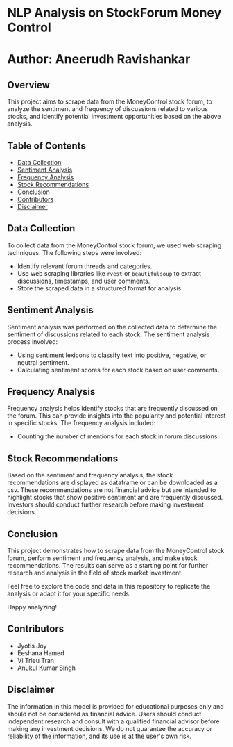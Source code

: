 # NLP Analysis on StockForum Money Control
# Author: Aneerudh Ravishankar

## Overview

This project aims to scrape data from the MoneyControl stock forum, to analyze the sentiment and frequency of discussions related to various stocks, and identify potential investment opportunities based on the above analysis.

## Table of Contents

- [Data Collection](#data-collection)
- [Sentiment Analysis](#sentiment-analysis)
- [Frequency Analysis](#frequency-analysis)
- [Stock Recommendations](#stock-recommendations)
- [Conclusion](#conclusion)
- [Contributors](#contributors)
- [Disclaimer](#disclaimer)


## Data Collection

To collect data from the MoneyControl stock forum, we used web scraping techniques. The following steps were involved:
- Identify relevant forum threads and categories.
- Use web scraping libraries like `rvest` or `beautifulsoup` to extract discussions, timestamps, and user comments.
- Store the scraped data in a structured format for analysis.


## Sentiment Analysis

Sentiment analysis was performed on the collected data to determine the sentiment of discussions related to each stock. The sentiment analysis process involved:
- Using sentiment lexicons to classify text into positive, negative, or neutral sentiment.
- Calculating sentiment scores for each stock based on user comments.

## Frequency Analysis

Frequency analysis helps identify stocks that are frequently discussed on the forum. This can provide insights into the popularity and potential interest in specific stocks. The frequency analysis included:
- Counting the number of mentions for each stock in forum discussions.

## Stock Recommendations

Based on the sentiment and frequency analysis, the stock recommendations are displayed as dataframe or can be downloaded as a csv. These recommendations are not financial advice but are intended to highlight stocks that show positive sentiment and are frequently discussed. Investors should conduct further research before making investment decisions.

## Conclusion

This project demonstrates how to scrape data from the MoneyControl stock forum, perform sentiment and frequency analysis, and make stock recommendations. The results can serve as a starting point for further research and analysis in the field of stock market investment.

Feel free to explore the code and data in this repository to replicate the analysis or adapt it for your specific needs.

Happy analyzing!

## Contributors
- Jyotis Joy
- Eeshana Hamed
- Vi Trieu Tran
- Anukul Kumar Singh


## Disclaimer
The information in this model is provided for educational purposes only and should not be considered as financial advice. Users should conduct independent research and consult with a qualified financial advisor before making any investment decisions. We do not guarantee the accuracy or reliability of the information, and its use is at the user's own risk.

